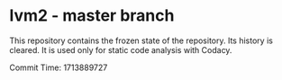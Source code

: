 # lvm2 - master branch

This repository contains the frozen state of the repository.
Its history is cleared. It is used only for static code
analysis with Codacy.

Commit Time: 1713889727